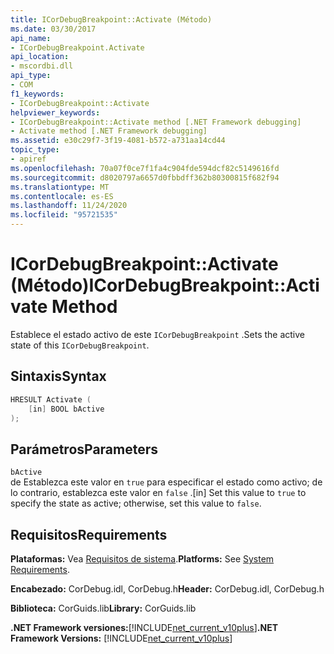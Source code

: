 ```yaml
---
title: ICorDebugBreakpoint::Activate (Método)
ms.date: 03/30/2017
api_name:
- ICorDebugBreakpoint.Activate
api_location:
- mscordbi.dll
api_type:
- COM
f1_keywords:
- ICorDebugBreakpoint::Activate
helpviewer_keywords:
- ICorDebugBreakpoint::Activate method [.NET Framework debugging]
- Activate method [.NET Framework debugging]
ms.assetid: e30c29f7-3f19-4081-b572-a731aa14cd44
topic_type:
- apiref
ms.openlocfilehash: 70a07f0ce7f1fa4c904fde594dcf82c5149616fd
ms.sourcegitcommit: d8020797a6657d0fbbdff362b80300815f682f94
ms.translationtype: MT
ms.contentlocale: es-ES
ms.lasthandoff: 11/24/2020
ms.locfileid: "95721535"
---
```

# <a name="icordebugbreakpointactivate-method"></a><span data-ttu-id="24fc9-102">ICorDebugBreakpoint::Activate (Método)</span><span class="sxs-lookup"><span data-stu-id="24fc9-102">ICorDebugBreakpoint::Activate Method</span></span>

<span data-ttu-id="24fc9-103">Establece el estado activo de este `ICorDebugBreakpoint` .</span><span class="sxs-lookup"><span data-stu-id="24fc9-103">Sets the active state of this `ICorDebugBreakpoint`.</span></span>  
  
## <a name="syntax"></a><span data-ttu-id="24fc9-104">Sintaxis</span><span class="sxs-lookup"><span data-stu-id="24fc9-104">Syntax</span></span>  
  
```cpp  
HRESULT Activate (  
    [in] BOOL bActive  
);  
```  
  
## <a name="parameters"></a><span data-ttu-id="24fc9-105">Parámetros</span><span class="sxs-lookup"><span data-stu-id="24fc9-105">Parameters</span></span>  

 `bActive`  
 <span data-ttu-id="24fc9-106">de Establezca este valor en `true` para especificar el estado como activo; de lo contrario, establezca este valor en `false` .</span><span class="sxs-lookup"><span data-stu-id="24fc9-106">[in] Set this value to `true` to specify the state as active; otherwise, set this value to `false`.</span></span>  
  
## <a name="requirements"></a><span data-ttu-id="24fc9-107">Requisitos</span><span class="sxs-lookup"><span data-stu-id="24fc9-107">Requirements</span></span>  

 <span data-ttu-id="24fc9-108">**Plataformas:** Vea [Requisitos de sistema](../../get-started/system-requirements.md).</span><span class="sxs-lookup"><span data-stu-id="24fc9-108">**Platforms:** See [System Requirements](../../get-started/system-requirements.md).</span></span>  
  
 <span data-ttu-id="24fc9-109">**Encabezado:** CorDebug.idl, CorDebug.h</span><span class="sxs-lookup"><span data-stu-id="24fc9-109">**Header:** CorDebug.idl, CorDebug.h</span></span>  
  
 <span data-ttu-id="24fc9-110">**Biblioteca:** CorGuids.lib</span><span class="sxs-lookup"><span data-stu-id="24fc9-110">**Library:** CorGuids.lib</span></span>  
  
 <span data-ttu-id="24fc9-111">**.NET Framework versiones:**[!INCLUDE[net_current_v10plus](../../../../includes/net-current-v10plus-md.md)]</span><span class="sxs-lookup"><span data-stu-id="24fc9-111">**.NET Framework Versions:** [!INCLUDE[net_current_v10plus](../../../../includes/net-current-v10plus-md.md)]</span></span>
